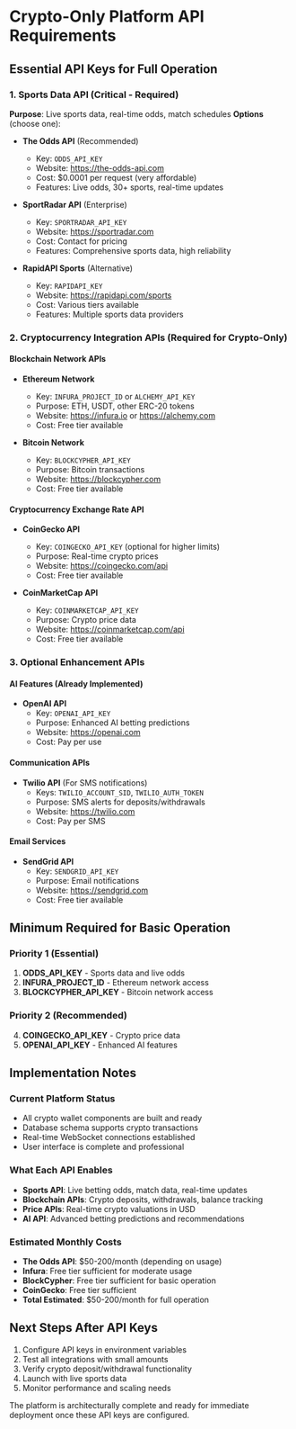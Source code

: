 # Crypto-Only Platform API Requirements

## Essential API Keys for Full Operation

### 1. Sports Data API (Critical - Required)
**Purpose**: Live sports data, real-time odds, match schedules
**Options** (choose one):
- **The Odds API** (Recommended)
  - Key: `ODDS_API_KEY`
  - Website: https://the-odds-api.com
  - Cost: $0.0001 per request (very affordable)
  - Features: Live odds, 30+ sports, real-time updates

- **SportRadar API** (Enterprise)
  - Key: `SPORTRADAR_API_KEY`
  - Website: https://sportradar.com
  - Cost: Contact for pricing
  - Features: Comprehensive sports data, high reliability

- **RapidAPI Sports** (Alternative)
  - Key: `RAPIDAPI_KEY`
  - Website: https://rapidapi.com/sports
  - Cost: Various tiers available
  - Features: Multiple sports data providers

### 2. Cryptocurrency Integration APIs (Required for Crypto-Only)

#### Blockchain Network APIs
- **Ethereum Network**
  - Key: `INFURA_PROJECT_ID` or `ALCHEMY_API_KEY`
  - Purpose: ETH, USDT, other ERC-20 tokens
  - Website: https://infura.io or https://alchemy.com
  - Cost: Free tier available

- **Bitcoin Network**
  - Key: `BLOCKCYPHER_API_KEY`
  - Purpose: Bitcoin transactions
  - Website: https://blockcypher.com
  - Cost: Free tier available

#### Cryptocurrency Exchange Rate API
- **CoinGecko API**
  - Key: `COINGECKO_API_KEY` (optional for higher limits)
  - Purpose: Real-time crypto prices
  - Website: https://coingecko.com/api
  - Cost: Free tier available

- **CoinMarketCap API**
  - Key: `COINMARKETCAP_API_KEY`
  - Purpose: Crypto price data
  - Website: https://coinmarketcap.com/api
  - Cost: Free tier available

### 3. Optional Enhancement APIs

#### AI Features (Already Implemented)
- **OpenAI API**
  - Key: `OPENAI_API_KEY`
  - Purpose: Enhanced AI betting predictions
  - Website: https://openai.com
  - Cost: Pay per use

#### Communication APIs
- **Twilio API** (For SMS notifications)
  - Keys: `TWILIO_ACCOUNT_SID`, `TWILIO_AUTH_TOKEN`
  - Purpose: SMS alerts for deposits/withdrawals
  - Website: https://twilio.com
  - Cost: Pay per SMS

#### Email Services
- **SendGrid API**
  - Key: `SENDGRID_API_KEY`
  - Purpose: Email notifications
  - Website: https://sendgrid.com
  - Cost: Free tier available

## Minimum Required for Basic Operation

### Priority 1 (Essential)
1. **ODDS_API_KEY** - Sports data and live odds
2. **INFURA_PROJECT_ID** - Ethereum network access
3. **BLOCKCYPHER_API_KEY** - Bitcoin network access

### Priority 2 (Recommended)
4. **COINGECKO_API_KEY** - Crypto price data
5. **OPENAI_API_KEY** - Enhanced AI features

## Implementation Notes

### Current Platform Status
- All crypto wallet components are built and ready
- Database schema supports crypto transactions
- Real-time WebSocket connections established
- User interface is complete and professional

### What Each API Enables
- **Sports API**: Live betting odds, match data, real-time updates
- **Blockchain APIs**: Crypto deposits, withdrawals, balance tracking
- **Price APIs**: Real-time crypto valuations in USD
- **AI API**: Advanced betting predictions and recommendations

### Estimated Monthly Costs
- **The Odds API**: $50-200/month (depending on usage)
- **Infura**: Free tier sufficient for moderate usage
- **BlockCypher**: Free tier sufficient for basic operation
- **CoinGecko**: Free tier sufficient
- **Total Estimated**: $50-200/month for full operation

## Next Steps After API Keys
1. Configure API keys in environment variables
2. Test all integrations with small amounts
3. Verify crypto deposit/withdrawal functionality
4. Launch with live sports data
5. Monitor performance and scaling needs

The platform is architecturally complete and ready for immediate deployment once these API keys are configured.
